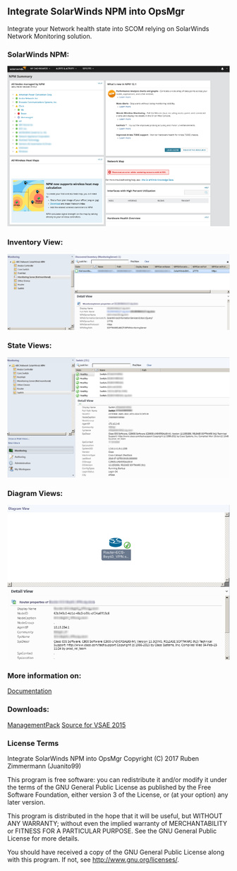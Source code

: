 ## Integrate SolarWinds NPM into OpsMgr
Integrate your Network health state into SCOM relying on SolarWinds Network Monitoring solution.

### SolarWinds NPM:
![Solar_NPM](https://raw.githubusercontent.com/Juanito99/SolarWinds_NPM_OpsMgr/master/PicturesForGitWebSite/SolarWinds-NPM.png)

### Inventory View:
![Solar_Inventory](https://raw.githubusercontent.com/Juanito99/SolarWinds_NPM_OpsMgr/master/PicturesForGitWebSite/SolarOpsMgr_InvView.png)

### State Views:
![Solar_State](https://raw.githubusercontent.com/Juanito99/SolarWinds_NPM_OpsMgr/master/PicturesForGitWebSite/SolarOpsMgr_StateView.png)

### Diagram Views:
![Solar_Diagram](https://raw.githubusercontent.com/Juanito99/SolarWinds_NPM_OpsMgr/master/PicturesForGitWebSite/SolarOpsMgr_DiagramView.png)


### More information on:
[Documentation](https://github.com/Juanito99/SolarWinds_NPM_OpsMgr/blob/master/Documentation/Integrate_SolarWinds_NPM_into_OpsMgr.pdf)


### Downloads:
[ManagementPack](https://github.com/Juanito99/SolarWinds_NPM_OpsMgr/blob/master/ABC.Network.SolarWinds.NPM/ABC.Network.SolarWinds.NPM/bin/Debug/ABC.Network.SolarWinds.NPM.mpb) 
[Source for VSAE 2015](https://github.com/Juanito99/SolarWinds_NPM_OpsMgr/tree/master/ABC.Network.SolarWinds.NPM)


### License Terms

Integrate SolarWinds NPM into OpsMgr
Copyright (C) 2017 Ruben Zimmermann (Juanito99)

This program is free software: you can redistribute it and/or modify
it under the terms of the GNU General Public License as published by
the Free Software Foundation, either version 3 of the License, or
(at your option) any later version.

This program is distributed in the hope that it will be useful,
but WITHOUT ANY WARRANTY; without even the implied warranty of
MERCHANTABILITY or FITNESS FOR A PARTICULAR PURPOSE.  See the
GNU General Public License for more details.

You should have received a copy of the GNU General Public License
along with this program.  If not, see <http://www.gnu.org/licenses/>.